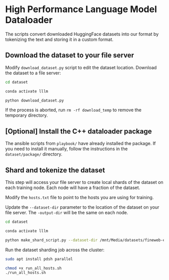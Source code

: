# High Performance Language Model Dataloader

The scripts convert downloaded HuggingFace datasets into our format by tokenizing the text and storing it in a custom format.


## Download the dataset to your file server

Modify `download_dataset.py` script to edit the dataset location.  Download the dataset to a file server:

```bash
cd dataset

conda activate lllm

python download_dataset.py
```

If the process is aborted, run `rm -rf download_temp` to remove the temporary directory.


## [Optional] Install the C++ dataloader package

The ansible scripts from `playbook/` have already installed the package.  If you need to install it manually, follow the instructions in the `dataset/package/` directory.


## Shard and tokenize the dataset

This step will access your file server to create local shards of the dataset on each training node.  Each node will have a fraction of the dataset.

Modify the `hosts.txt` file to point to the hosts you are using for training.

Update the `--dataset-dir` parameter to the location of the dataset on your file server.  The `-output-dir` will be the same on each node.

```bash
cd dataset

conda activate lllm

python make_shard_script.py --dataset-dir /mnt/Media/datasets/fineweb-edu --output-dir ~/dataset_shard
```

Run the dataset sharding job across the cluster:

```bash
sudo apt install pdsh parallel

chmod +x run_all_hosts.sh
./run_all_hosts.sh
```
